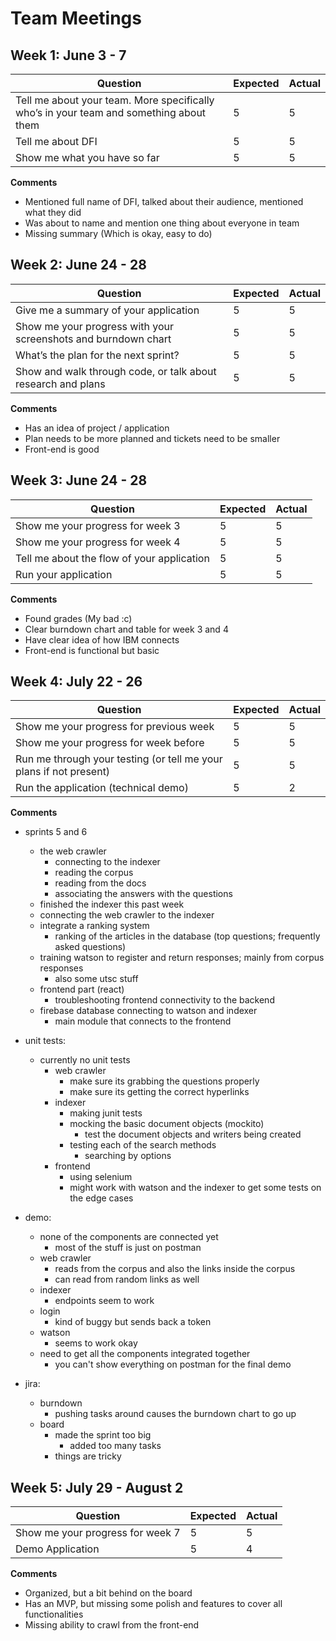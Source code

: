 # Team Meetings

## Week 1: June 3 - 7

| Question | Expected | Actual |
| --- | --- | --- |
| Tell me about your team. More specifically who’s in your team and something about them | 5 | 5 |
| Tell me about DFI | 5 | 5 |
| Show me what you have so far | 5 | 5 |

**Comments**

 - Mentioned full name of DFI, talked about their audience, mentioned what they did
 - Was about to name and mention one thing about everyone in team
 - Missing summary (Which is okay, easy to do)

## Week 2: June 24 - 28

| Question | Expected | Actual |
| --- | --- | --- |
| Give me a summary of your application | 5 | 5 |
| Show me your progress with your screenshots and burndown chart | 5 | 5 |
| What’s the plan for the next sprint? | 5 | 5 |
| Show and walk through code, or talk about research and plans | 5 | 5 |

**Comments**

 - Has an idea of project / application
 - Plan needs to be more planned and tickets need to be smaller
 - Front-end is good


## Week 3: June 24 - 28

| Question | Expected | Actual |
| --- | --- | --- |
| Show me your progress for week 3 | 5 | 5 |
| Show me your progress for week 4 | 5 | 5 |
| Tell me about the flow of your application | 5 | 5 |
| Run your application | 5 | 5 |

**Comments**

 - Found grades (My bad :c)
 - Clear burndown chart and table for week 3 and 4
 - Have clear idea of how IBM connects
 - Front-end is functional but basic
 
## Week 4: July 22 - 26

|Question|Expected|Actual|
|--------|-----|----|
|Show me your progress for previous week|5|5|
|Show me your progress for week before|5|5|
|Run me through your testing (or tell me your plans if not present)|5|5|
|Run the application (technical demo)|5|2|

**Comments**

- sprints 5 and 6
    - the web crawler
        - connecting to the indexer
        - reading the corpus
        - reading from the docs
        - associating the answers with the questions
    - finished the indexer this past week
    - connecting the web crawler to the indexer
    - integrate a ranking system
        - ranking of the articles in the database (top questions; frequently asked questions)
    - training watson to register and return responses; mainly from corpus responses
        - also some utsc stuff
    - frontend part (react)
        - troubleshooting frontend connectivity to the backend
    - firebase database connecting to watson and indexer
        - main module that connects to the frontend

- unit tests:
    - currently no unit tests
        - web crawler
            - make sure its grabbing the questions properly
            - make sure its getting the correct hyperlinks
        - indexer
            - making junit tests
            - mocking the basic document objects (mockito)
                - test the document objects and writers being created
            - testing each of the search methods
                - searching by options
        - frontend
            - using selenium
            - might work with watson and the indexer to get some tests on the edge cases

- demo:
    - none of the components are connected yet
        - most of the stuff is just on postman
    - web crawler
        - reads from the corpus and also the links inside the corpus
        - can read from random links as well
    - indexer
        - endpoints seem to work
    - login
        - kind of buggy but sends back a token
    - watson
        - seems to work okay
    - need to get all the components integrated together
        - you can't show everything on postman for the final demo

- jira:
    - burndown
        - pushing tasks around causes the burndown chart to go up
    - board
        - made the sprint too big
            - added too many tasks
        - things are tricky
        
## Week 5: July 29 - August 2

| Question | Expected | Actual |
| --- | --- | --- |
| Show me your progress for week 7 | 5 | 5 |
| Demo Application | 5 | 4 |

**Comments**

 - Organized, but a bit behind on the board
 - Has an MVP, but missing some polish and features to cover all functionalities
 - Missing ability to crawl from the front-end
